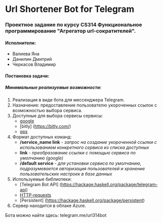 # Url Shortener Bot for Telegram
### Проектное задание по курсу CS314 Функциональное программирование "Агрегатор url-сократителей".  

#### Исполнители:  
* Валиева Яна
* Данилин Дмитрий 
* Черкасов Владимир

#### Постановка задачи: 
##### Минимальные реализуемые возможности:  
1. Реализация в виде бота для мессенджера Telegram.  
2. Назначение: предоставление пользователю укороченных ссылок с возможностью выбора сервиса.
3. Доступные для выбора сервисы сервисы:   
    * [google](https://goo.gl/ "Сервис по умолчанию")
    * [bitly] (https://bitly.com/)
    * [qps](http://qps.ru/)
4. Формат доступных команд:
    * **/service_name link** - *запрос на создание укороченной ссылки с использованием конкретного сервиса из списка доступных*
    * **link** - *преобразование ссылки с помощью сервиса по умолчанию (google)*
    * **/default service** - *для установки сервиса по умолчанию, подразумевается авторизация пользователей и хранение пользовательских настроек в базе данных*
5. Используемые библиотеки: 
    * [Telegram Bot API] (https://hackage.haskell.org/package/telegram-api)
    * [HTTP-requests](https://hackage.haskell.org/package/http-client)
    * [Persistent] (https://hackage.haskell.org/package/persistent) 
6. Сервер находится в облаке Azure.   

Бота можно найти здесь: telegram.me/url314bot  


